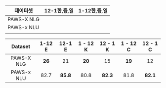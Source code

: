 | 데이터셋   | 12-1한,중,일 | 1-12한,중,일 |
| ---------- | ------------ | ------------ |
| PAWS-X NLG |              |              |
| PAWS-x NLU |              |              |
|            |              |              |

|  Dataset   | 1-12 E |  12-1 E  | 1 - 12 K | 12 - 1 K | 1 - 12 C | 12 - 1 C |
| :--------: | :----: | :------: | :------: | :------: | :------: | :------: |
| PAWS-X NLG | __26__ |    21    |  __20__  |    15    |  __19__  |    12    |
| PAWS-x NLU |  82.7  | __85.8__ |   80.8   | __82.3__ |   81.8   | __82.1__ |

